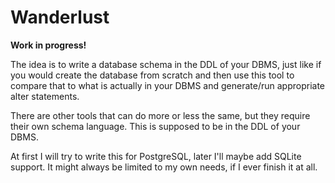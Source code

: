 Wanderlust
==========

**Work in progress!**

The idea is to write a database schema in the DDL of your DBMS, just like if you
would create the database from scratch and then use this tool to compare that to
what is actually in your DBMS and generate/run appropriate alter statements.

There are other tools that can do more or less the same, but they require their
own schema language. This is supposed to be in the DDL of your DBMS.

At first I will try to write this for PostgreSQL, later I'll maybe add SQLite
support. It might always be limited to my own needs, if I ever finish it at all.
